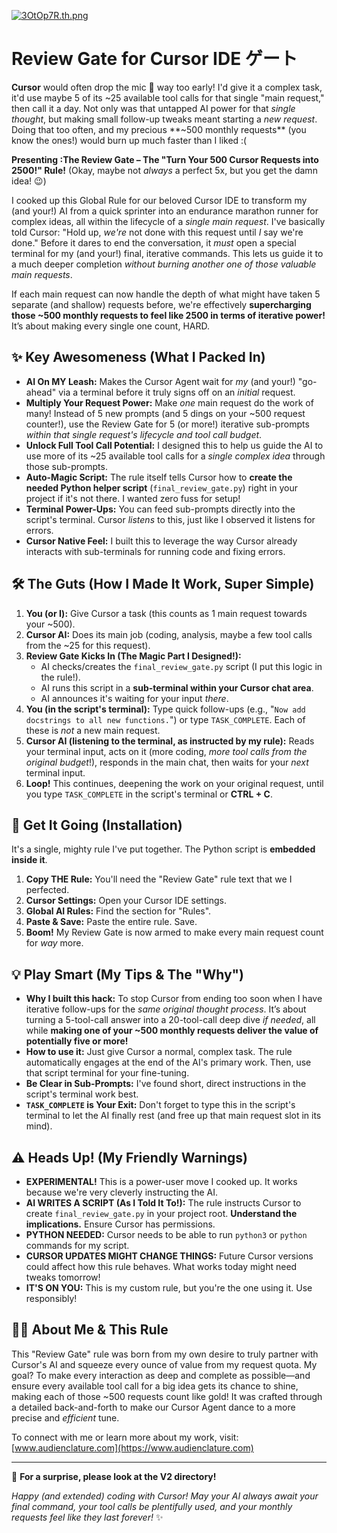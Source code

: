[![3OtOp7R.th.png](https://iili.io/3OtOp7R.th.png)](https://freeimage.host/i/3OtOp7R)
#  Review Gate for Cursor IDE ゲート

**Cursor**  would often drop the mic 🎤 way too early! I'd give it a complex task, it'd use maybe 5 of its ~25 available tool calls for that single "main request," then call it a day. Not only was that untapped AI power for that *single thought*, but making small follow-up tweaks meant starting a *new request*. Doing that too often, and my precious **~500 monthly requests** (you know the ones!) would burn up much faster than I liked :( 

**Presenting :The Review Gate – The "Turn Your 500 Cursor Requests into 2500!" Rule!**
(Okay, maybe not *always* a perfect 5x, but you get the damn idea! 😉)

I cooked up this Global Rule for our beloved Cursor IDE to transform my (and your!) AI from a quick sprinter into an endurance marathon runner for complex ideas, all within the lifecycle of a *single main request*. I've basically told Cursor: "Hold up, *we're* not done with this request until *I* say we're done." Before it dares to end the conversation, it *must* open a special terminal for my (and your!) final, iterative commands. This lets us guide it to a much deeper completion *without burning another one of those valuable main requests*.

If each main request can now handle the depth of what might have taken 5 separate (and shallow) requests before, we're effectively **supercharging those ~500 monthly requests to feel like 2500 in terms of iterative power!** It’s about making every single one count, HARD.

## ✨ Key Awesomeness (What I Packed In)

* **AI On MY Leash:** Makes the Cursor Agent wait for *my* (and your!) "go-ahead" via a terminal before it truly signs off on an *initial* request.
* **Multiply Your Request Power:** Make *one* main request do the work of many! Instead of 5 new prompts (and 5 dings on your ~500 request counter!), use the Review Gate for 5 (or more!) iterative sub-prompts *within that single request's lifecycle and tool call budget*.
* **Unlock Full Tool Call Potential:** I designed this to help us guide the AI to use more of its ~25 available tool calls for a *single complex idea* through those sub-prompts.
* **Auto-Magic Script:** The rule itself tells Cursor how to **create the needed Python helper script** (`final_review_gate.py`) right in your project if it's not there. I wanted zero fuss for setup!
* **Terminal Power-Ups:** You can feed sub-prompts directly into the script's terminal. Cursor *listens* to this, just like I observed it listens for errors.
* **Cursor Native Feel:** I built this to leverage the way Cursor already interacts with sub-terminals for running code and fixing errors.

## 🛠️ The Guts (How I Made It Work, Super Simple)

1.  **You (or I):** Give Cursor a task (this counts as 1 main request towards your ~500).
2.  **Cursor AI:** Does its main job (coding, analysis, maybe a few tool calls from the ~25 for this request).
3.  **Review Gate Kicks In (The Magic Part I Designed!):**
    * AI checks/creates the `final_review_gate.py` script (I put this logic in the rule!).
    * AI runs this script in a **sub-terminal within your Cursor chat area**.
    * AI announces it's waiting for your input *there*.
4.  **You (in the script's terminal):** Type quick follow-ups (e.g., "`Now add docstrings to all new functions.`") or type `TASK_COMPLETE`. Each of these is *not* a new main request.
5.  **Cursor AI (listening to the terminal, as instructed by my rule):**
    Reads your terminal input, acts on it (more coding, *more tool calls from the original budget*!), responds in the main chat, then waits for your *next* terminal input.
6.  **Loop!** This continues, deepening the work on your original request, until you type `TASK_COMPLETE` in the script's terminal or **CTRL + C**.

## 🚀 Get It Going (Installation)

It's a single, mighty rule I've put together. The Python script is **embedded inside it**.

1.  **Copy THE Rule:** You'll need the "Review Gate" rule text that we I perfected.
2.  **Cursor Settings:** Open your Cursor IDE settings.
3.  **Global AI Rules:** Find the section for "Rules".
4.  **Paste & Save:** Paste the entire rule. Save.
5.  **Boom!** My Review Gate is now armed to make every main request count for *way* more.

## 💡 Play Smart (My Tips & The "Why")

* **Why I built this hack:** To stop Cursor from ending too soon when I have iterative follow-ups for the *same original thought process*. It’s about turning a 5-tool-call answer into a 20-tool-call deep dive *if needed*, all while **making one of your ~500 monthly requests deliver the value of potentially five or more!**
* **How to use it:** Just give Cursor a normal, complex task. The rule automatically engages at the end of the AI's primary work. Then, use that script terminal for your fine-tuning.
* **Be Clear in Sub-Prompts:** I've found short, direct instructions in the script's terminal work best.
* **`TASK_COMPLETE` is Your Exit:** Don't forget to type this in the script's terminal to let the AI finally rest (and free up that main request slot in its mind).

## ⚠️ Heads Up! (My Friendly Warnings)

* **EXPERIMENTAL!** This is a power-user move I cooked up. It works because we're very cleverly instructing the AI.
* **AI WRITES A SCRIPT (As I Told It To!):** The rule instructs Cursor to create `final_review_gate.py` in your project root. **Understand the implications.** Ensure Cursor has permissions.
* **PYTHON NEEDED:** Cursor needs to be able to run `python3` or `python` commands for my script.
* **CURSOR UPDATES MIGHT CHANGE THINGS:** Future Cursor versions could affect how this rule behaves. What works today might need tweaks tomorrow!
* **IT'S ON YOU:** This is my custom rule, but you're the one using it. Use responsibly!

## 🧑‍💻 About Me & This Rule

This "Review Gate" rule was born from my own desire to truly partner with Cursor's AI and squeeze every ounce of value from my request quota. My goal? To make every interaction as deep and complete as possible—and ensure every available tool call for a big idea gets its chance to shine, making each of those ~500 requests count like gold! It was crafted through a detailed back-and-forth to make our Cursor Agent dance to a more precise and *efficient* tune.

To connect with me or learn more about my work, visit: [www.audienclature.com](https://www.audienclature.com)

---

🎁 **For a surprise, please look at the V2 directory!**

*Happy (and extended) coding with Cursor! May your AI always await your final command, your tool calls be plentifully used, and your monthly requests feel like they last forever!* ✨